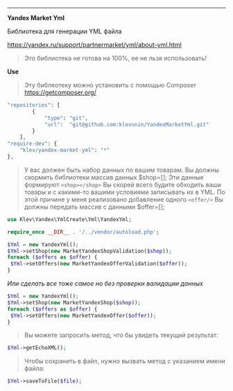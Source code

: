 ****
**Yandex Market Yml**

Библиотека для генерации YML файла

https://yandex.ru/support/partnermarket/yml/about-yml.html

>Это библиотека не готова на 100%, ее не льзя использовать!

**Use**

>Эту библеотеку можно установить с помощью Composer <https://getcomposer.org/>
```php
"repositories": [
        {
            "type": "git",
            "url":  "git@github.com:klevunin/YandexMarketYml.git"
        }
    ],
"require-dev": {
    "klev/yandex-market-yml": "*"
},
```

>У вас должен быть набор данных по вашим товарам. 
 Вы должны скормить библиотеки массив данных $shop=[]; 
 Эти данные формируют ```<shop></shop>```
 Вы скорей всего будите обходить ваши товары и с какими-то вашими условиями записывать их в YML. По этой причине у меня реализовано добавление одного ```<offer/>```
 Вы должны передать массив с данными $offer=[];


```php
use Klev\Yandex\YmlCreate\Yml\YandexYml;

require_once __DIR__ . '/../vendor/autoload.php';

$Yml = new YandexYml();
$Yml->setShop(new MarketYandexShopValidation($shop));
foreach ($offers as $offer) {
 $Yml->setOffers(new MarketYandexOfferValidation($offer));
}

```
*Или сделать все тоже самое но без проверки валидации данных*
```php
$Yml = new YandexYml();
$Yml->setShop(new MarketYandexShop($shop));
foreach ($offers as $offer) {
 $Yml->setOffers(new MarketYandexOffer($offer));
}
```

>Вы можете запросить метод, что бы увидеть текущий результат:

```php
$Yml->getEchoXML();
```

>Чтобы сохранить в файл, нужно вызвать метод с указанием имени файла:
```php
$Yml->saveToFile($file);
```


